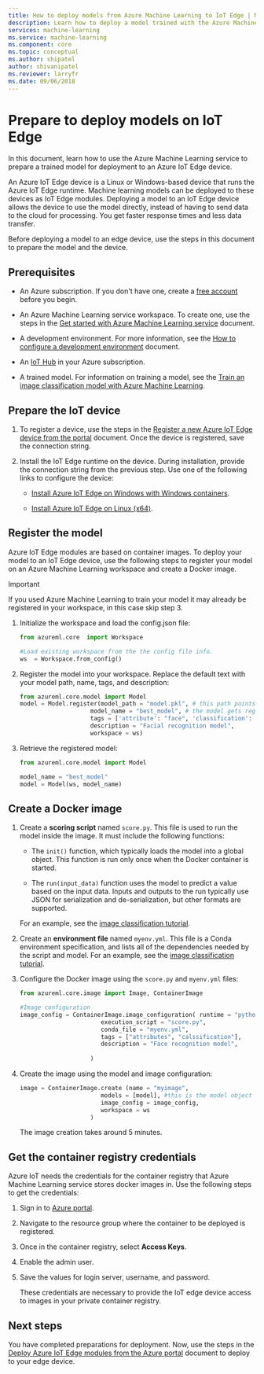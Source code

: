 ```yaml
---
title: How to deploy models from Azure Machine Learning to IoT Edge | Microsoft Docs
description: Learn how to deploy a model trained with the Azure Machine Learning service to Azure IoT Edge.
services: machine-learning
ms.service: machine-learning
ms.component: core
ms.topic: conceptual
ms.author: shipatel
author: shivanipatel
ms.reviewer: larryfr
ms.date: 09/06/2018
---
```


# Prepare to deploy models on IoT Edge

In this document, learn how to use the Azure Machine Learning service to prepare a trained model for deployment to an Azure IoT Edge device.

An Azure IoT Edge device is a Linux or Windows-based device that runs the Azure IoT Edge runtime. Machine learning models can be deployed to these devices as IoT Edge modules. Deploying a model to an IoT Edge device allows the device to use the model directly, instead of having to send data to the cloud for processing. You get faster response times and less data transfer.

Before deploying a model to an edge device, use the steps in this document to prepare the model and the device.

## Prerequisites

* An Azure subscription. If you don't have one, create a [free account](https://azure.microsoft.com/free/?WT.mc_id=A261C142F) before you begin.

* An Azure Machine Learning service workspace. To create one, use the steps in the [Get started with Azure Machine Learning service](quickstart-get-started.md) document.

* A development environment. For more information, see the [How to configure a development environment](how-to-configure-environment.md) document.

* An [IoT Hub](../../iot-hub/iot-hub-create-through-portal.md) in your Azure subscription. 

* A trained model. For information on training a model, see the [Train an image classification model with Azure Machine Learning](tutorial-train-models-with-aml.md).

## Prepare the IoT device

1. To register a device, use the steps in the [Register a new Azure IoT Edge device from the portal](../../iot-edge/how-to-register-device-portal.md) document. Once the device is registered, save the connection string.

1. Install the IoT Edge runtime on the device. During installation, provide the connection string from the previous step. Use one of the following links to configure the device:

    * [Install Azure IoT Edge on Windows with Windows containers](../../iot-edge/how-to-install-iot-edge-windows-with-windows.md).

    * [Install Azure IoT Edge on Linux (x64)](../../iot-edge/how-to-install-iot-edge-linux.md).

## Register the model

Azure IoT Edge modules are based on container images. To deploy your model to an IoT Edge device, use the following steps to register your model on an Azure Machine Learning workspace and create a Docker image. 

> [!IMPORTANT]
> If you used Azure Machine Learning to train your model it may already be registered in your workspace, in this case skip step 3.

1. Initialize the workspace and load the config.json file:

    ```python
    from azureml.core  import Workspace

    #Load existing workspace from the the config file info.
    ws  = Workspace.from_config()
    ```    

1. Register the model into your workspace. Replace the default text with your model path, name, tags, and description:

    ```python
    from azureml.core.model import Model
    model = Model.register(model_path = "model.pkl", # this path points to the local file
                        model_name = "best_model", # the model gets registered as this name
                        tags = ['attribute': "face", 'classification': "person"],
                        description = "Facial recognition model",
                        workspace = ws)
    ```    

1. Retrieve the registered model: 

    ```python
    from azureml.core.model import Model

    model_name = "best_model"
    model = Model(ws, model_name)                     
    ```    

## Create a Docker image

1. Create a **scoring script** named `score.py`. This file is used to run the model inside the image. It must include the following functions:

    * The `init()` function, which typically loads the model into a global object. This function is run only once when the Docker container is started. 

    * The `run(input_data)` function uses the model to predict a value based on the input data. Inputs and outputs to the run typically use JSON for serialization and de-serialization, but other formats are supported.

    For an example, see the [image classification tutorial](tutorial-deploy-models-with-aml.md#make-script).

1. Create an **environment file** named `myenv.yml`. This file is a Conda environment specification, and lists all of the dependencies needed by the script and model. For an example, see the [image classification tutorial](tutorial-deploy-models-with-aml.md#make-myenv).

1. Configure the Docker image using the `score.py` and `myenv.yml` files:
    
    ```python
    from azureml.core.image import Image, ContainerImage
    
    #Image configuration
    image_config = ContainerImage.image_configuration( runtime = "python", 
                           execution_script = "score.py",
                           conda_file = "myenv.yml", 
                           tags = ["attributes", "calssification"],
                           description = "Face recognition model",
                           
                        )
    ```    

1. Create the image using the model and image configuration:

    ```python
    image = ContainerImage.create (name = "myimage", 
                           models = [model], #this is the model object
                           image_config = image_config,
                           workspace = ws
                        )
    ```     

    The image creation takes around 5 minutes.

## Get the container registry credentials

Azure IoT needs the credentials for the container registry that Azure Machine Learning service stores docker images in. Use the following steps to get the credentials:

1. Sign in to [Azure portal](https://portal.azure.com/signin/index).

1. Navigate to the resource group where the container to be deployed is registered.

1. Once in the container registry, select **Access Keys**.

1. Enable the admin user.

1. Save the values for login server, username, and password. 

   These credentials are necessary to provide the IoT edge device access to images in your private container registry.

## Next steps

You have completed preparations for deployment. Now, use the steps in the [Deploy Azure IoT Edge modules from the Azure portal](../../iot-edge//how-to-deploy-modules-portal.md) document to deploy to your edge device.

